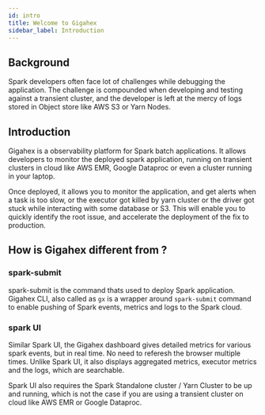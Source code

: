 ```yaml
---
id: intro
title: Welcome to Gigahex
sidebar_label: Introduction
---
```


## Background

Spark developers often face lot of challenges while debugging the application. The challenge is compounded when developing and testing against a transient cluster, and the developer is left
at the mercy of logs stored in Object store like AWS S3 or Yarn Nodes.

## Introduction

Gigahex is a observability platform for Spark batch applications. It allows developers to monitor the deployed spark application,
running on transient clusters in cloud like AWS EMR, Google Dataproc or even a cluster running in your laptop.

Once deployed, it allows you to monitor the application, and get alerts when a task is too slow, or the executor got killed by
yarn cluster or the driver got stuck while interacting with some database or S3. This will enable you to quickly identify the
root issue, and accelerate the deployment of the fix to production.

## How is Gigahex different from ?

### spark-submit

spark-submit is the command thats used to deploy Spark application. Gigahex CLI, also called as `gx` is a wrapper around `spark-submit` command to enable pushing of Spark events, metrics and logs to the Spark cloud.

### spark UI

Similar Spark UI, the Gigahex dashboard gives detailed metrics for various spark events, but in real time. No need to referesh the browser multiple times.
Unlike Spark UI, it also displays aggregated metrics, executor metrics and the logs, which are searchable.

Spark UI also requires the Spark Standalone cluster / Yarn Cluster to be up and running, which is not the case if you are using a
transient cluster on cloud like AWS EMR or Google Dataproc.
